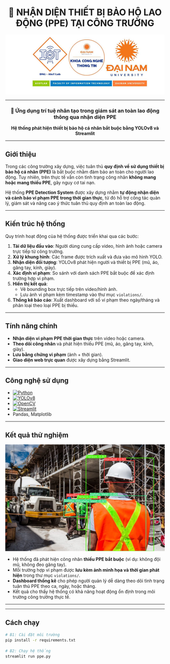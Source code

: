 <div align="center">

# 🦺 NHẬN DIỆN THIẾT BỊ BẢO HỘ LAO ĐỘNG (PPE) TẠI CÔNG TRƯỜNG  

<img src="logo aiot.jpg" alt="Logo" width="1000"/>

---

### 🔬 Ứng dụng trí tuệ nhân tạo trong giám sát an toàn lao động thông qua nhận diện PPE  

**Hệ thống phát hiện thiết bị bảo hộ cá nhân bắt buộc bằng YOLOv8 và Streamlit**  

</div>

---

##  Giới thiệu  

Trong các công trường xây dựng, việc tuân thủ **quy định về sử dụng thiết bị bảo hộ cá nhân (PPE)** là bắt buộc nhằm đảm bảo an toàn cho người lao động. Tuy nhiên, trên thực tế vẫn còn tình trạng công nhân **không mang hoặc mang thiếu PPE**, gây nguy cơ tai nạn.  

Hệ thống **PPE Detection System** được xây dựng nhằm **tự động nhận diện và cảnh báo vi phạm PPE trong thời gian thực**, từ đó hỗ trợ công tác quản lý, giám sát và nâng cao ý thức tuân thủ quy định an toàn lao động.  

---

##  Kiến trúc hệ thống  

Quy trình hoạt động của hệ thống được triển khai qua các bước:  

1. **Tải dữ liệu đầu vào**: Người dùng cung cấp video, hình ảnh hoặc camera trực tiếp từ công trường.  
2. **Xử lý khung hình**: Các frame được trích xuất và đưa vào mô hình YOLO.  
3. **Nhận diện đối tượng**: YOLOv8 phát hiện người và thiết bị PPE (mũ, áo, găng tay, kính, giày).  
4. **Xác định vi phạm**: So sánh với danh sách PPE bắt buộc để xác định trường hợp vi phạm.  
5. **Hiển thị kết quả**:  
   - Vẽ bounding box trực tiếp trên video/hình ảnh.  
   - Lưu ảnh vi phạm kèm timestamp vào thư mục `violations/`.  
6. **Thống kê báo cáo**: Xuất dashboard với số vi phạm theo ngày/tháng và phân loại theo loại PPE bị thiếu.  

---

##  Tính năng chính  

-  **Nhận diện vi phạm PPE thời gian thực** trên video hoặc camera.  
-  **Theo dõi công nhân** và phát hiện thiếu PPE (mũ, áo, găng tay, kính, giày).  
-  **Lưu bằng chứng vi phạm** (ảnh + thời gian).  
-  **Giao diện web trực quan** được xây dựng bằng Streamlit.  

---

##  Công nghệ sử dụng  

- [![Python](https://img.shields.io/badge/Python-3776AB?style=for-the-badge&logo=python&logoColor=yellow)](https://www.python.org/)  
- [![YOLOv8](https://img.shields.io/badge/YOLOv8-00FFFF?style=for-the-badge&logo=ai&logoColor=black)](https://github.com/ultralytics/ultralytics)  
- [![OpenCV](https://img.shields.io/badge/OpenCV-5C3EE8?style=for-the-badge&logo=opencv&logoColor=white)](https://opencv.org/)  
- [![Streamlit](https://img.shields.io/badge/Streamlit-FF4B4B?style=for-the-badge&logo=streamlit&logoColor=white)](https://streamlit.io/)  
- Pandas, Matplotlib  

---

##  Kết quả thử nghiệm  

<img src="ketqua.jpg" alt="Kết quả vi phạm" width="800"/>  

- Hệ thống đã phát hiện công nhân **thiếu PPE bắt buộc** (ví dụ: không đội mũ, không đeo găng tay).  
- Mỗi trường hợp vi phạm được **lưu kèm ảnh minh họa và thời gian phát hiện** trong thư mục `violations/`.  
- **Dashboard thống kê** cho phép người quản lý dễ dàng theo dõi tình trạng tuân thủ PPE theo ca, ngày, hoặc tháng.  
- Kết quả cho thấy hệ thống có khả năng hoạt động ổn định trong môi trường công trường thực tế.  

---

---

##  Cách chạy  

```bash
# B1: Cài đặt môi trường
pip install -r requirements.txt

# B2: Chạy hệ thống
streamlit run ppe.py


